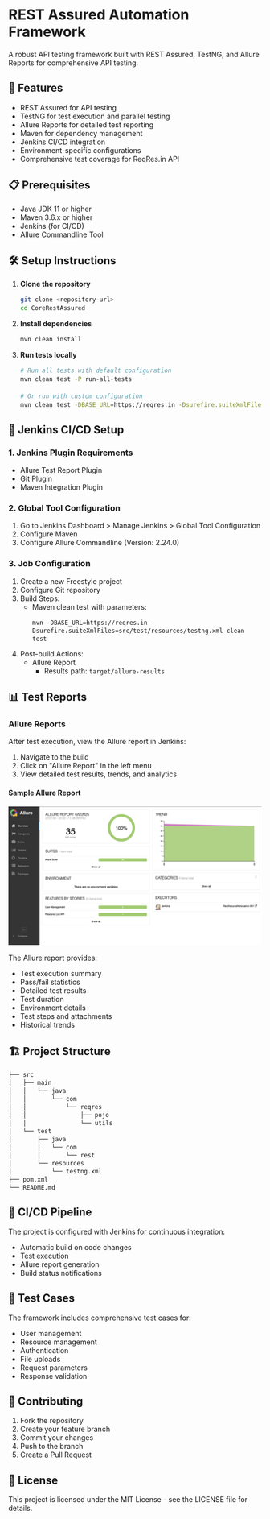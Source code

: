 # REST Assured Automation Framework

A robust API testing framework built with REST Assured, TestNG, and Allure Reports for comprehensive API testing.

## 🚀 Features

- REST Assured for API testing
- TestNG for test execution and parallel testing
- Allure Reports for detailed test reporting
- Maven for dependency management
- Jenkins CI/CD integration
- Environment-specific configurations
- Comprehensive test coverage for ReqRes.in API

## 📋 Prerequisites

- Java JDK 11 or higher
- Maven 3.6.x or higher
- Jenkins (for CI/CD)
- Allure Commandline Tool

## 🛠️ Setup Instructions

1. **Clone the repository**
   ```bash
   git clone <repository-url>
   cd CoreRestAssured
   ```

2. **Install dependencies**
   ```bash
   mvn clean install
   ```

3. **Run tests locally**
   ```bash
   # Run all tests with default configuration
   mvn clean test -P run-all-tests
   
   # Or run with custom configuration
   mvn clean test -DBASE_URL=https://reqres.in -Dsurefire.suiteXmlFiles=src/test/resources/testng.xml
   ```

## 🔧 Jenkins CI/CD Setup

### 1. Jenkins Plugin Requirements
- Allure Test Report Plugin
- Git Plugin
- Maven Integration Plugin

### 2. Global Tool Configuration
1. Go to Jenkins Dashboard > Manage Jenkins > Global Tool Configuration
2. Configure Maven
3. Configure Allure Commandline (Version: 2.24.0)

### 3. Job Configuration
1. Create a new Freestyle project
2. Configure Git repository
3. Build Steps:
   - Maven clean test with parameters:
     ```
     mvn -DBASE_URL=https://reqres.in -Dsurefire.suiteXmlFiles=src/test/resources/testng.xml clean test
     ```
4. Post-build Actions:
   - Allure Report
     - Results path: `target/allure-results`

## 📊 Test Reports

### Allure Reports
After test execution, view the Allure report in Jenkins:
1. Navigate to the build
2. Click on "Allure Report" in the left menu
3. View detailed test results, trends, and analytics

#### Sample Allure Report
![Allure Report Overview](docs/reports/allure-report-overview.png)

The Allure report provides:
- Test execution summary
- Pass/fail statistics
- Detailed test results
- Test duration
- Environment details
- Test steps and attachments
- Historical trends

## 🏗️ Project Structure

```
├── src
│   ├── main
│   │   └── java
│   │       └── com
│   │           └── reqres
│   │               ├── pojo
│   │               └── utils
│   └── test
│       ├── java
│       │   └── com
│       │       └── rest
│       └── resources
│           └── testng.xml
├── pom.xml
└── README.md
```

## 🔄 CI/CD Pipeline

The project is configured with Jenkins for continuous integration:
- Automatic build on code changes
- Test execution
- Allure report generation
- Build status notifications

## 📝 Test Cases

The framework includes comprehensive test cases for:
- User management
- Resource management
- Authentication
- File uploads
- Request parameters
- Response validation

## 🤝 Contributing

1. Fork the repository
2. Create your feature branch
3. Commit your changes
4. Push to the branch
5. Create a Pull Request

## 📄 License

This project is licensed under the MIT License - see the LICENSE file for details.